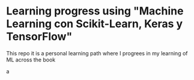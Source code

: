 # Learning progress using "Machine Learning con Scikit-Learn, Keras y TensorFlow"

This repo it is a personal learning path where I progrees in my learning of ML across the book

a